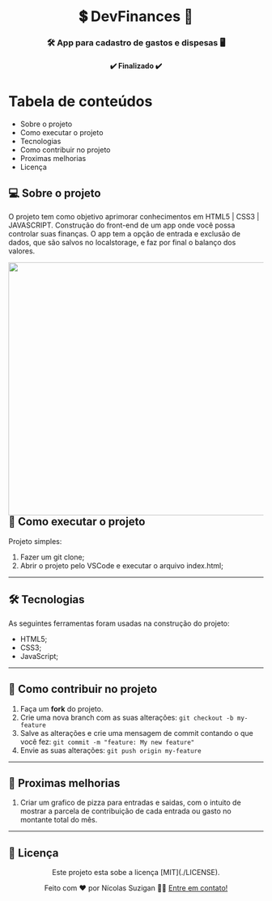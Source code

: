 
<h1 align="center">
     💲 DevFinances 💸
</h1>

<h3 align="center">
    🛠 App para cadastro de gastos e dispesas 🖥️
</h3>

<h4 align="center">
	✔️ Finalizado ✔️
</h4>

Tabela de conteúdos
=================
<!--ts-->
   * Sobre o projeto
   * Como executar o projeto
   * Tecnologias
   * Como contribuir no projeto
   * Proximas melhorias
   * Licença
   
<!--te-->


## 💻 Sobre o projeto
  O projeto tem como objetivo aprimorar conhecimentos em HTML5 | CSS3 | JAVASCRIPT.
  Construção do front-end de um app onde você possa controlar suas finanças.
  O app tem a opção de entrada e exclusão de dados, que são salvos no localstorage, e faz por final o balanço dos valores.
  
 <img align="right" width="1000" height="500" src="https://user-images.githubusercontent.com/28414038/129084100-f1647be5-0d8d-4e26-80b3-1e3ccd373fbd.gif">
 <br>
 
---


## 🚀 Como executar o projeto
  Projeto simples:
  
  1. Fazer um git clone;
  2. Abrir o projeto pelo VSCode e executar o arquivo index.html;

---

## 🛠 Tecnologias

As seguintes ferramentas foram usadas na construção do projeto: 

- HTML5;
- CSS3;
- JavaScript;

---

## 💪 Como contribuir no projeto

1. Faça um **fork** do projeto.
2. Crie uma nova branch com as suas alterações: `git checkout -b my-feature`
3. Salve as alterações e crie uma mensagem de commit contando o que você fez: `git commit -m "feature: My new feature"`
4. Envie as suas alterações: `git push origin my-feature`

---
## 📌 Proximas melhorias

1. Criar um grafico de pizza para entradas e saidas, com o intuito de mostrar a parcela de contribuição de cada entrada ou gasto no montante total do mês.

---

## 📝 Licença
<div align="center">
Este projeto esta sobe a licença [MIT](./LICENSE).

Feito com ❤️ por Nícolas Suzigan 👋🏽 [Entre em contato!](https://www.linkedin.com/in/nicolassuzigan/)
</div>

